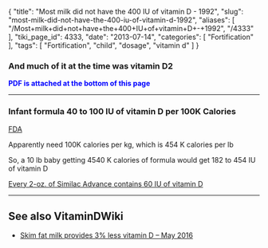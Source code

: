{
    "title": "Most milk did not have the 400 IU of vitamin D - 1992",
    "slug": "most-milk-did-not-have-the-400-iu-of-vitamin-d-1992",
    "aliases": [
        "/Most+milk+did+not+have+the+400+IU+of+vitamin+D+-+1992",
        "/4333"
    ],
    "tiki_page_id": 4333,
    "date": "2013-07-14",
    "categories": [
        "Fortification"
    ],
    "tags": [
        "Fortification",
        "child",
        "dosage",
        "vitamin d"
    ]
}


### And much of it at the time was vitamin D2

 **<span style="color:#00F;">PDF is attached at the bottom of this page</span>** 

---

### Infant formula 40 to 100 IU of vitamin D per 100K Calories

[FDA](http://www.ecfr.gov/cgi-bin/text-idx?c=ecfr;sid=5af2a35de1ba3464af55f53e369fd570;rgn=div6;view=text;node=21%3A2.0.1.1.7.4;idno=21;cc=ecfr)

Apparently need 100K calories per kg, which is 454 K calories per lb

So, a 10 lb baby getting 4540 K calories of formula would get  182 to 454 IU of vitamin D

[Every 2-oz. of Similac Advance contains 60 IU of vitamin D](http://www.livestrong.com/article/371720-similac-nutrition-information/%20)

---

## See also VitaminDWiki

* [Skim fat milk provides 3% less vitamin D – May 2016](/tags/skim-fat-milk-provides-3-less-vitamin-d-may-2016.html)